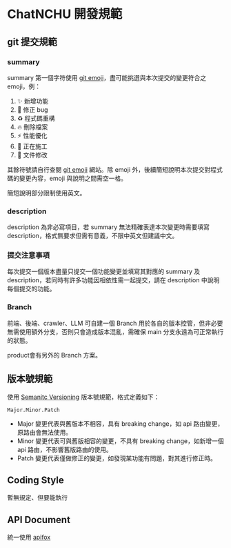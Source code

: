 ChatNCHU 開發規範
===

git 提交規範
---

### summary

summary 第一個字符使用 [git emoji](https://gitmoji.dev/)，盡可能挑選與本次提交的變更符合之 emoji，例：

1. :sparkles: 新增功能
2. :bug: 修正 bug
3. :recycle: 程式碼重構
4. :fire: 刪除檔案
5. :zap: 性能優化
6. :construction: 正在施工
7. :page_facing_up: 文件修改

其餘符號請自行查閱 [git emoji](https://gitmoji.dev/) 網站。除 emoji 外，後續簡短說明本次提交對程式碼的變更內容，emoji 與說明之間需空一格。

簡短說明部分限制使用英文。

### description

description 為非必寫項目，若 summary 無法精確表達本次變更時需要填寫 description，格式無要求但需有意義，不限中英文但建議中文。

### 提交注意事項

每次提交一個版本盡量只提交一個功能變更並填寫其對應的 summary 及 description，若同時有許多功能因相依性需一起提交，請在 description 中說明每個提交的功能。

### Branch

前端、後端、crawler、LLM 可自建一個 Branch 用於各自的版本控管，但非必要無需使用額外分支，否則只會造成版本混亂，需確保 main 分支永遠為可正常執行的狀態。

product會有另外的 Branch 方案。

版本號規範
---

使用 [Semanitc Versioning](https://semver.org/) 版本號規範，格式定義如下：

```
Major.Minor.Patch
```

* Major 變更代表與舊版本不相容，具有 breaking change，如 api 路由變更，原路由會無法使用。
* Minor 變更代表可與舊版相容的變更，不具有 breaking change，如新增一個 api 路由，不影響舊版路由的使用。
* Patch 變更代表僅做修正的變更，如發現某功能有問題，對其進行修正時。

Coding Style
---

暫無規定、但要能執行

API Document
---

統一使用 [apifox](https://apifox.com/)